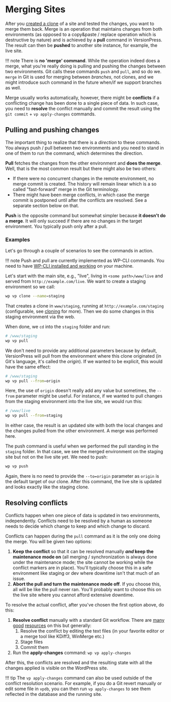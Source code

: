# Merging Sites

After you [created a clone](./cloning.md) of a site and tested the changes, you want to merge them back. Merge is an operation that maintains changes from both environments (as opposed to a copy&paste / replace operation which is destructive by nature) and is achieved by a **pull** command in VersionPress. The result can then be **pushed** to another site instance, for example, the live site.

!!! note
    There is **no 'merge' command**. While the operation indeed does a merge, what you're really doing is pulling and pushing the changes between two environments. Git calls these commands `push` and `pull`, and so do we. `merge` in Git is used for merging between *branches*, not clones, and we might introduce such command in the future when/if we support branches as well.

Merge usually works automatically, however, there might be **conflicts** if a conflicting change has been done to a single piece of data. In such case, you need to **resolve** the conflict manually and commit the result using the `git commit` + `vp apply-changes` commands.


## Pulling and pushing changes

The important thing to realize that there is a *direction* to these commands. You always push / pull between two environments and you need to stand in one of them to run the command, which determines the direction.

**Pull** fetches the changes from the other environment and **does the merge**. Well, that is the most common result but there might also be two others:

 - If there were no concurrent changes in the remote environment, no merge commit is created. The history will remain linear which is a so called "fast-forward" merge in the Git terminology.
 - There might have been merge conflicts, in which case the merge commit is postponed until after the conflicts are resolved. See a separate section below on that.

**Push** is the opposite command but somewhat simpler because **it doesn't do a merge**. It will only succeed if there are no changes in the target environment. You typically push only after a pull.


### Examples

Let's go through a couple of scenarios to see the commands in action.

!!! note
    Push and pull are currently implemented as WP-CLI commands. You need to have [WP-CLI installed and working](../feature-focus/wp-cli.md) on your machine.

Let's start with the main site, e.g., "live", living in `<some path>/www/live` and served from `http://example.com/live`. We want to create a staging environment so we call:

```bash
wp vp clone --name=staging
```

That creates a clone in `www/staging`, running at `http://example.com/staging` (configurable, see [cloning](./cloning.md) for more). Then we do some changes in this staging environment via the web.

When done, we `cd` into the `staging` folder and run:

```bash
# /www/staging
wp vp pull
```

We don't need to provide any additional parameters because by default, VersionPress will pull from the environment where this clone originated (in Git's language, it's called the *origin*). If we wanted to be explicit, this would have the same effect:

```bash
# /www/staging
wp vp pull --from=origin
```

Here, the use of `origin` doesn't really add any value but sometimes, the `--from` parameter might be useful. For instance, if we wanted to pull changes from the staging environment into the live site, we would run this:

```bash
# /www/live
wp vp pull --from=staging
```

In either case, the result is an updated site with both the local changes and the changes pulled from the other environment. A merge was performed here.

The push command is useful when we performed the pull standing in the `staging` folder. In that case, we see the merged environment on the staging site but not on the live site yet. We need to push:

```bash
wp vp push
```

Again, there is no need to provide the `--to=origin` parameter as `origin` is the default target of our clone. After this command, the live site is updated and looks exactly like the staging clone.



## Resolving conflicts

Conflicts happen when one piece of data is updated in two environments, independently. Conflicts need to be resolved by a human as someone needs to decide which change to keep and which change to discard.

Conflicts can happen during the `pull` command as it is the only one doing the merge. You will be given two options:

 1. **Keep the conflict** so that it can be resolved manually ***and* keep the maintenance mode on** (all merging / synchronization is always done under the maintenance mode; the site cannot be working while the conflict markers are in place). You'll typically choose this in a safe environment like staging or dev where downtime isn't that much of an issue.
 2. **Abort the pull and turn the maintenance mode off**. If you choose this, all will be like the pull never ran. You'll probably want to choose this on the live site where you cannot afford extensive downtime.


To resolve the actual conflict, after you've chosen the first option above, do this:

 1. **Resolve conflict** manually with a standard Git workflow. There are [many](http://githowto.com/resolving_conflicts) [good](https://help.github.com/articles/resolving-a-merge-conflict-from-the-command-line/) [resources](https://www.atlassian.com/git/tutorials/using-branches/git-merge) on this but generally:
      1. Resolve the conflict by editing the text files (in your favorite editor or a merge tool like KDiff3, WinMerge etc.)
      2. Stage files
      3. Commit them
 2. Run the **apply-changes** command: `wp vp apply-changes`

After this, the conflicts are resolved and the resulting state with all the changes applied is visible on the WordPress site.

!!! tip
    The `vp apply-changes` command can also be used outside of the conflict resolution scenario. For example, if you do a Git revert manually or edit some file in `vpdb`, you can then run `vp apply-changes` to see them reflected in the database and the running site.
